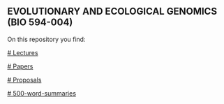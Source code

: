

## EVOLUTIONARY AND ECOLOGICAL GENOMICS (BIO 594-004)

On this repository you find:

[# Lectures](https://github.com/pradac/BIO594_2019/blob/master/Lectures)

[# Papers](https://github.com/pradac/BIO594_2019/blob/master/Papers)

[# Proposals](https://github.com/pradac/BIO594_2019/blob/master/Proposals)

[# 500-word-summaries](https://github.com/pradac/BIO594_2019/blob/master/500-word-summaries)
